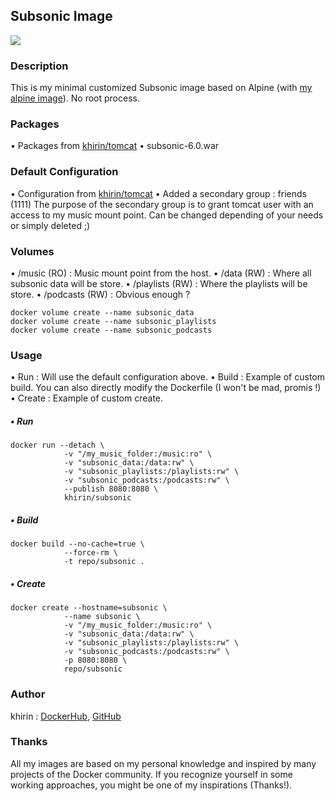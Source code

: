 ## Subsonic Image

[![](https://images.microbadger.com/badges/image/khirin/subsonic.svg)](https://microbadger.com/images/khirin/subsonic "Get your own image badge on microbadger.com")

### Description
This is my minimal customized Subsonic image based on Alpine (with [my alpine image](https://hub.docker.com/r/khirin/alpine/)).
No root process.

### Packages
• Packages from [khirin/tomcat](https://hub.docker.com/r/khirin/tomcat/)
• subsonic-6.0.war

### Default Configuration
• Configuration from [khirin/tomcat](https://hub.docker.com/r/khirin/tomcat/)
• Added a secondary group : friends (1111)
The purpose of the secondary group is to grant tomcat user with an access to my music mount point.
Can be changed depending of your needs or simply deleted ;)

### Volumes
• /music (RO) : Music mount point from the host. 
• /data (RW) : Where all subsonic data will be store.
• /playlists (RW) : Where the playlists will be store.
• /podcasts (RW) : Obvious enough ? 
```
docker volume create --name subsonic_data
docker volume create --name subsonic_playlists
docker volume create --name subsonic_podcasts
```

### Usage
• Run : Will use the default configuration above.
• Build : Example of custom build. You can also directly modify the Dockerfile (I won't be mad, promis !)
• Create : Example of custom create.

##### • Run
```shell
docker run --detach \
			-v "/my_music_folder:/music:ro" \
			-v "subsonic_data:/data:rw" \
			-v "subsonic_playlists:/playlists:rw" \
			-v "subsonic_podcasts:/podcasts:rw" \
			--publish 8080:8080 \	
			khirin/subsonic
```

##### • Build
```shell
docker build --no-cache=true \
			--force-rm \
			-t repo/subsonic .
```

##### • Create
```shell
docker create --hostname=subsonic \
			--name subsonic \
			-v "/my_music_folder:/music:ro" \
			-v "subsonic_data:/data:rw" \
			-v "subsonic_playlists:/playlists:rw" \
			-v "subsonic_podcasts:/podcasts:rw" \
			-p 8080:8080 \
			repo/subsonic
```

### Author
khirin : [DockerHub](https://hub.docker.com/u/khirin/), [GitHub](https://github.com/khirin?tab=repositories)

### Thanks
All my images are based on my personal knowledge and inspired by many projects of the Docker community.
If you recognize yourself in some working approaches, you might be one of my inspirations (Thanks!).
